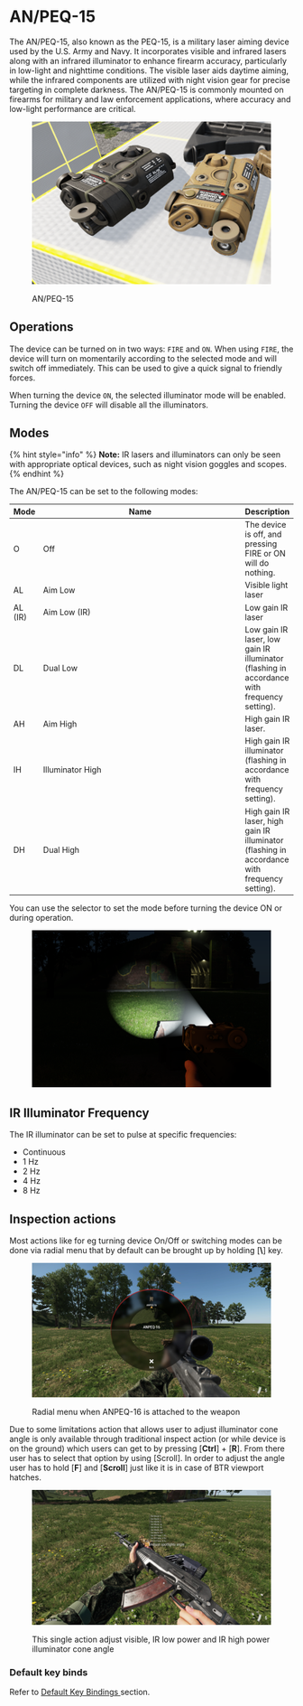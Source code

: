 # AN/PEQ-15

The AN/PEQ-15, also known as the PEQ-15, is a military laser aiming device used by the U.S. Army and Navy. It incorporates visible and infrared lasers along with an infrared illuminator to enhance firearm accuracy, particularly in low-light and nighttime conditions. The visible laser aids daytime aiming, while the infrared components are utilized with night vision gear for precise targeting in complete darkness. The AN/PEQ-15 is commonly mounted on firearms for military and law enforcement applications, where accuracy and low-light performance are critical.

<figure><img src="../../../../../../.gitbook/assets/image (39).png" alt=""><figcaption><p>AN/PEQ-15</p></figcaption></figure>

## Operations

The device can be turned on in two ways: `FIRE` and `ON`. When using `FIRE`, the device will turn on momentarily according to the selected mode and will switch off immediately. This can be used to give a quick signal to friendly forces.

When turning the device `ON`, the selected illuminator mode will be enabled. Turning the device `OFF` will disable all the illuminators.

## Modes

{% hint style="info" %}
**Note:** IR lasers and illuminators can only be seen with appropriate optical devices, such as night vision goggles and scopes.
{% endhint %}

The AN/PEQ-15 can be set to the following modes:

<table><thead><tr><th>Mode</th><th width="492.3333333333333">Name</th><th>Description</th></tr></thead><tbody><tr><td>O</td><td>Off</td><td>The device is off, and pressing FIRE or ON will do nothing.</td></tr><tr><td>AL</td><td>Aim Low</td><td>Visible light laser</td></tr><tr><td>AL (IR)</td><td>Aim Low (IR)</td><td>Low gain IR laser</td></tr><tr><td>DL</td><td>Dual Low</td><td>Low gain IR laser, low gain IR illuminator (flashing in accordance with frequency setting).</td></tr><tr><td>AH</td><td>Aim High</td><td>High gain IR laser.</td></tr><tr><td>IH</td><td>Illuminator High</td><td>High gain IR illuminator (flashing in accordance with frequency setting).</td></tr><tr><td>DH</td><td>Dual High</td><td>High gain IR laser, high gain IR illuminator (flashing in accordance with frequency setting).</td></tr></tbody></table>

You can use the selector to set the mode before turning the device ON or during operation.

<figure><img src="../../../../../../.gitbook/assets/image (122).png" alt=""><figcaption></figcaption></figure>

## IR Illuminator Frequency

The IR illuminator can be set to pulse at specific frequencies:

* Continuous
* 1 Hz
* 2 Hz
* 4 Hz
* 8 Hz

## Inspection actions

Most actions like for eg turning device On/Off or switching modes can be done via radial menu that by default can be brought up by holding \[**\\**] key.

<figure><img src="../../../../../../.gitbook/assets/20230511151259_1.jpg" alt=""><figcaption><p>Radial menu when ANPEQ-16 is attached to the weapon</p></figcaption></figure>

Due to some limitations action that allows user to adjust illuminator cone angle is only available through traditional inspect action (or while device is on the ground) which users can get to by pressing \[**Ctrl**] + \[**R**]. From there user has to select that option by using \[Scroll]. In order to adjust the angle user has to hold \[**F**] and \[**Scroll**] just like it is in case of BTR viewport hatches.

<figure><img src="../../../../../../.gitbook/assets/20230511151252_1.jpg" alt=""><figcaption><p>This single action adjust visible, IR low power and IR high power illuminator cone angle</p></figcaption></figure>

### Default key binds

Refer to [Default Key Bindings ](../../../../general-systems/default-key-binds.md)section.
